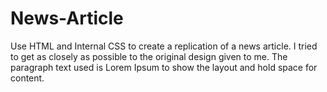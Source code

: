 # News-Article
Use HTML and Internal CSS to create a replication of a news article. I tried to get as closely as possible to the original design given to me. The paragraph text used is Lorem Ipsum to show the layout and hold space for content.  


